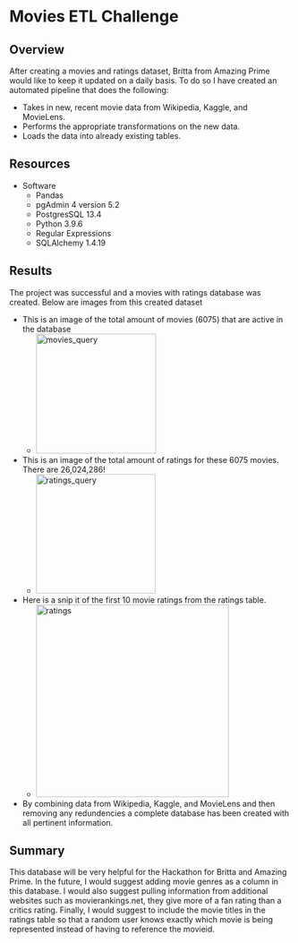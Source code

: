# Movies ETL Challenge

## Overview 
After creating a movies and ratings dataset, Britta from Amazing Prime would like to keep it updated on a daily basis. To do so I have created an automated pipeline that does the following:
* Takes in new, recent movie data from Wikipedia, Kaggle, and MovieLens.
* Performs the appropriate transformations on the new data.
* Loads the data into already existing tables.

## Resources
* Software
  * Pandas
  * pgAdmin 4 version 5.2
  * PostgresSQL 13.4
  * Python 3.9.6
  * Regular Expressions
  * SQLAlchemy 1.4.19

## Results
The project was successful and a movies with ratings database was created. Below are images from this created dataset
* This is an image of the total amount of movies (6075) that are active in the database
  * <img width="214" alt="movies_query" src="https://user-images.githubusercontent.com/85372441/129393527-a5b86005-d257-4777-b490-5dc4df24181b.png">
* This is an image of the total amount of ratings for these 6075 movies. There are 26,024,286!
  * <img width="213" alt="ratings_query" src="https://user-images.githubusercontent.com/85372441/129393784-12020829-43f8-4d98-9377-9c9328635262.png">
* Here is a snip it of the first 10 movie ratings from the ratings table.
  * <img width="344" alt="ratings" src="https://user-images.githubusercontent.com/85372441/129394832-e1e4f7a4-d35f-49f9-b3b3-df038a5d2d70.png">
* By combining data from Wikipedia, Kaggle, and MovieLens and then removing any redundencies a complete database has been created with all pertinent information.

## Summary
This database will be very helpful for the Hackathon for Britta and Amazing Prime. In the future, I would suggest adding movie genres as a column in this database. I would also suggest pulling information from additional websites such as movierankings.net, they give more of a fan rating than a critics rating. Finally, I would suggest to include the movie titles in the ratings table so that a random user knows exactly which movie is being represented instead of having to reference the movieid. 

  
























